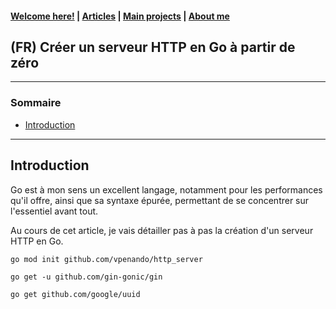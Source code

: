 #### [Welcome here!](https://vpenando.github.io) | [Articles](https://vpenando.github.io/articles.html) | [Main projects](https://vpenando.github.io/projects.html) | [About me](https://vpenando.github.io/about.html)

## (FR) Créer un serveur HTTP en Go à partir de zéro

---

### Sommaire
* [Introduction](#introduction)

---

## <a name="introduction">Introduction</a>

Go est à mon sens un excellent langage, notamment pour les performances qu'il offre, ainsi que sa syntaxe épurée, permettant de se concentrer sur l'essentiel avant tout.

Au cours de cet article, je vais détailler pas à pas la création d'un serveur HTTP en Go.

`go mod init github.com/vpenando/http_server`

`go get -u github.com/gin-gonic/gin`

`go get github.com/google/uuid`
